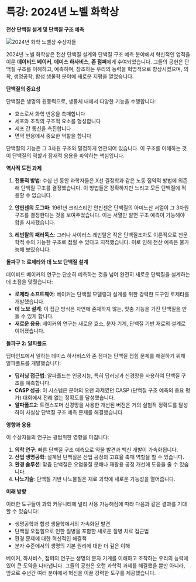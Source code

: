 # 특강: 2024년 노벨 화학상

**전산 단백질 설계 및 단백질 구조 예측**

![2024년 화학 노벨상 수상자들](figs/2024-chemistry-laureates.jpeg)

2024년 노벨 화학상은 전산 단백질 설계와 단백질 구조 예측 분야에서 혁신적인 업적을 이룬 **데이비드 베이커**, **데미스 하사비스**, **존 점퍼**에게 수여되었습니다. 그들의 공헌은 단백질 구조를 이해하고, 예측하며, 창조하는 우리의 능력을 혁명적으로 향상시켰으며, 의학, 생명공학, 합성 생물학 분야에 새로운 지평을 열었습니다.

**단백질의 중요성**

단백질은 생명의 원동력으로, 생물체 내에서 다양한 기능을 수행합니다:

- 효소로서 화학 반응을 촉매합니다
- 세포와 조직의 구조적 요소를 형성합니다
- 세포 간 통신을 촉진합니다
- 면역 반응에서 중요한 역할을 합니다

단백질의 기능은 그 3차원 구조와 밀접하게 연관되어 있습니다. 이 구조를 이해하는 것이 단백질의 역할과 잠재적 응용을 파악하는 핵심입니다.

**역사적 도전 과제**

1. **전통적 방법**: 수십 년 동안 과학자들은 X선 결정학과 같은 노동 집약적 방법에 의존해 단백질 구조를 결정했습니다. 이 방법들은 정확하지만 느리고 모든 단백질에 적용할 수 없습니다.

2. **안핀센의 도그마**: 1961년 크리스티안 안핀센은 단백질의 아미노산 서열이 그 3차원 구조를 결정한다는 것을 보여주었습니다. 이는 서열만 알면 구조 예측이 가능해야 함을 시사했습니다.

3. **레빈탈의 패러독스**: 그러나 사이러스 레빈탈은 작은 단백질조차도 이론적으로 천문학적 수의 가능한 구조로 접힐 수 있다고 지적했습니다. 이로 인해 전산 예측은 불가능해 보였습니다.

**돌파구 1: 로제타와 데 노보 단백질 설계**

데이비드 베이커의 연구는 단순히 예측하는 것을 넘어 완전히 새로운 단백질을 설계하는 데 초점을 맞췄습니다:

- **로제타 소프트웨어**: 베이커는 단백질 모델링과 설계를 위한 강력한 도구인 로제타를 개발했습니다.
- **데 노보 설계**: 이 접근 방식은 자연에 존재하지 않는, 맞춤 기능을 가진 단백질을 만들 수 있게 합니다.
- **새로운 응용**: 베이커의 연구는 새로운 효소, 분자 기계, 단백질 기반 재료의 설계로 이어졌습니다.

**돌파구 2: 알파폴드**

딥마인드에서 일하는 데미스 하사비스와 존 점퍼는 단백질 접힘 문제를 해결하기 위해 알파폴드를 개발했습니다:

- **딥러닝 접근법**: 알파폴드는 인공지능, 특히 딥러닝과 신경망을 사용하여 단백질 구조를 예측합니다.
- **CASP 성공**: 이 시스템은 분야의 오랜 과제였던 CASP (단백질 구조 예측의 중요 평가) 대회에서 전례 없는 정확도를 달성했습니다.
- **알파폴드2**: 트랜스포머 신경망을 사용한 개선된 버전은 거의 실험적 정확도를 달성하여 사실상 단백질 구조 예측 문제를 해결했습니다.

**영향과 응용**

이 수상자들의 연구는 광범위한 영향을 미칩니다:

1. **의학 연구**: 빠른 단백질 구조 예측으로 약물 발견과 백신 개발이 가속화됩니다.
2. **산업 생명공학**: 설계된 단백질은 산업 공정의 고효율 촉매 역할을 할 수 있습니다.
3. **환경 솔루션**: 맞춤 단백질은 오염물질 분해나 재활용 공정 개선에 도움을 줄 수 있습니다.
4. **나노기술**: 단백질 기반 나노물질은 재료 과학에 새로운 가능성을 열어줍니다.

**미래 방향**

이러한 도구들이 과학 커뮤니티에 널리 사용 가능해짐에 따라 다음과 같은 결과를 기대할 수 있습니다:

- 생명공학과 합성 생물학에서의 가속화된 발견
- 단백질 오접힘으로 인한 질병을 포함한 새로운 질병 치료 접근법
- 환경 문제에 대한 혁신적인 해결책
- 분자 수준에서의 생명의 기본 원리에 대한 더 깊은 이해

베이커, 하사비스, 점퍼의 연구는 생명의 분자 기계를 이해하고 조작하는 우리의 능력에 있어 큰 도약을 나타냅니다. 그들의 공헌은 오랜 과학적 과제를 해결했을 뿐만 아니라, 앞으로 수년간 여러 분야에서 혁신을 이끌 강력한 도구를 제공했습니다.

```{tableofcontents}

```
